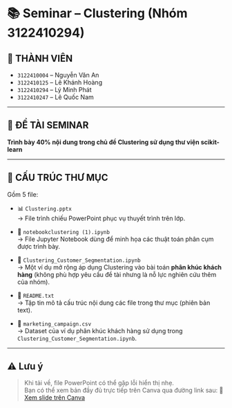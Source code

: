 # 📚 Seminar – Clustering (Nhóm 3122410294)

## 👥 THÀNH VIÊN

- `3122410004` – Nguyễn Văn An  
- `3122410125` – Lê Khánh Hoàng  
- `3122410294` – Lý Minh Phát  
- `3122410247` – Lê Quốc Nam

---

## 🎯 ĐỀ TÀI SEMINAR

**Trình bày 40% nội dung trong chủ đề Clustering sử dụng thư viện scikit-learn**

---

## 📁 CẤU TRÚC THƯ MỤC

Gồm 5 file:

- 📊 `Clustering.pptx`  
  → File trình chiếu PowerPoint phục vụ thuyết trình trên lớp.

- 🧪 `notebookclustering (1).ipynb`  
  → File Jupyter Notebook dùng để minh họa các thuật toán phân cụm được trình bày.

- 🧠 `Clustering_Customer_Segmentation.ipynb`  
  → Một ví dụ mở rộng áp dụng Clustering vào bài toán **phân khúc khách hàng** (không phù hợp yêu cầu đề tài nhưng là nỗ lực nghiên cứu thêm của nhóm).

- 📄 `README.txt`  
  → Tập tin mô tả cấu trúc nội dung các file trong thư mục (phiên bản text).

- 📂 `marketing_campaign.csv`  
  → Dataset của ví dụ phân khúc khách hàng sử dụng trong `Clustering_Customer_Segmentation.ipynb`.

---

## ⚠️ Lưu ý

> Khi tải về, file PowerPoint có thể gặp lỗi hiển thị nhẹ.  
> Bạn có thể xem bản đầy đủ trực tiếp trên Canva qua đường link sau:
🔗 [Xem slide trên Canva](https://www.canva.com/design/DAGkAB1PoV0/QrFy4onujznshF15nObP-w/edit?utm_content=DAGkAB1PoV0&utm_campaign=designshare&utm_medium=link2&utm_source=sharebutton)
